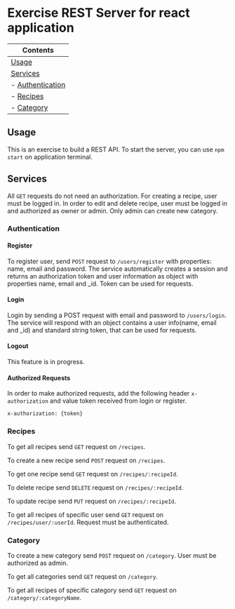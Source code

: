 # Exercise REST Server for react application


| Contents
|---
| [Usage](#usage)
| [Services](#services)
| - [Authentication](#authentication)
| - [Recipes](#recipes)
| - [Category](#category)


## Usage

This is an exercise to build a REST API. To start the server, you can use `npm start` on application terminal. 

## Services 

All `GET` requests do not need an authorization.
For creating a recipe, user must be logged in.
In order to edit and delete recipe, user must be logged in and authorized as owner or admin.
Only admin can create new category.

### Authentication

#### Register

To register user, send `POST` request to `/users/register` with properties: name, email and password. The service automatically creates a session and returns an authorization token and user information as object with properties name, email and _id. Token can be used for requests.

#### Login

Login by sending a POST request with email and password to `/users/login`. The service will respond with an object contains a user info(name, email and _id) and standard string token, that can be used for requests.

#### Logout

This feature is in progress.

#### Authorized Requests

In order to make authorized requests, add the following header `x-authorization` and value token received from login or register.

```
x-authorization: {token}
```

### Recipes

To get all recipes send `GET` request on `/recipes`.

To create a new recipe send `POST` request on `/recipes`.

To get one recipe send `GET` request on `/recipes/:recipeId`.

To delete recipe send `DELETE` request on `/recipes/:recipeId`.

To update recipe send `PUT` request on `/recipes/:recipeId`.

To get all recipes of specific user send `GET` request on `/recipes/user/:userId`. Request must be authenticated.

### Category

To create a new category send `POST` request on `/category`. User must be authorized as admin.

To get all categories send `GET` request on `/category`.

To get all recipes of specific category send `GET` request on `/category/:categoryName`.